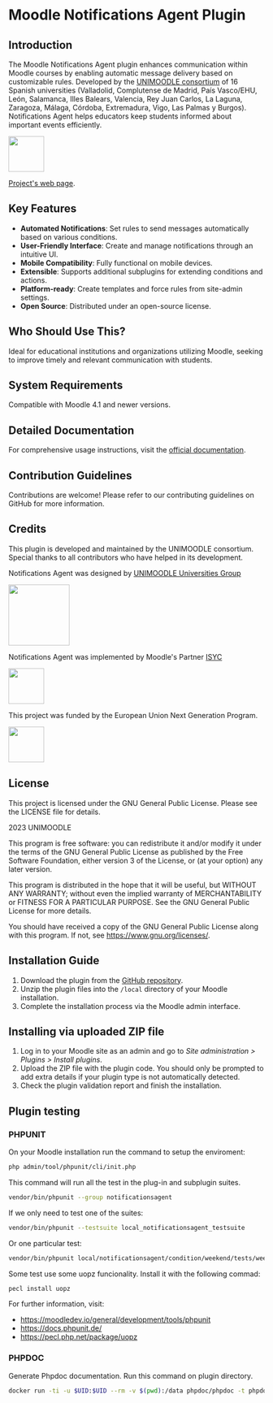 # Moodle Notifications Agent Plugin

## Introduction
The Moodle Notifications Agent plugin enhances communication within Moodle courses by enabling automatic message delivery based on customizable rules. Developed by the [UNIMOODLE consortium](https://unimoodle.gihub.io) of 16 Spanish universities (Valladolid, Complutense de Madrid, País Vasco/EHU, León, Salamanca, Illes Balears, Valencia, Rey Juan Carlos, La Laguna, Zaragoza, Málaga, Córdoba, Extremadura, Vigo, Las Palmas y Burgos). Notifications Agent helps educators keep students informed about important events efficiently.

[<img src="https://unimoodle.github.io/assets/images/unimoodle-primarylogo-rgb-1200x353.png" height="70px"/>](https://unimoodle.github.io)

[Project's web page](https://unimoodle.github.io/moodle-local_notificationsagent/).

## Key Features
- **Automated Notifications**: Set rules to send messages automatically based on various conditions.
- **User-Friendly Interface**: Create and manage notifications through an intuitive UI.
- **Mobile Compatibility**: Fully functional on mobile devices.
- **Extensible**: Supports additional subplugins for extending conditions and actions.
- **Platform-ready**: Create templates and force rules from site-admin settings.
- **Open Source**: Distributed under an open-source license.

## Who Should Use This?
Ideal for educational institutions and organizations utilizing Moodle, seeking to improve timely and relevant communication with students.

## System Requirements
Compatible with Moodle 4.1 and newer versions.

## Detailed Documentation
For comprehensive usage instructions, visit the [official documentation](https://unimoodle.github.io/moodle-local_notificationsagent/).

## Contribution Guidelines
Contributions are welcome! Please refer to our contributing guidelines on GitHub for more information.

## Credits
This plugin is developed and maintained by the UNIMOODLE consortium. Special thanks to all contributors who have helped in its development.

Notifications Agent was designed by [UNIMOODLE Universities Group](https://unimoodle.github.io/) 

<img src="https://unimoodle.github.io/assets/images/unis-todas-3034x508.png" height="120px" />

Notifications Agent was implemented by Moodle's Partner [ISYC](https://isyc.com/)

<img src="https://unimoodle.github.io/assets/images/logo-isyc-1.png" height="70px" />

This project was funded by the European Union Next Generation Program.

<img src="https://unimoodle.github.io/assets/images/unidigital-footer2024-1466x187.png" height="70px" />

## License
This project is licensed under the GNU General Public License. Please see the LICENSE file for details.

2023 UNIMOODLE

This program is free software: you can redistribute it and/or modify it under
the terms of the GNU General Public License as published by the Free Software
Foundation, either version 3 of the License, or (at your option) any later
version.

This program is distributed in the hope that it will be useful, but WITHOUT ANY
WARRANTY; without even the implied warranty of MERCHANTABILITY or FITNESS FOR A
PARTICULAR PURPOSE.  See the GNU General Public License for more details.

You should have received a copy of the GNU General Public License along with
this program.  If not, see <https://www.gnu.org/licenses/>.

## Installation Guide
1. Download the plugin from the [GitHub repository](https://github.com/unimoodle/moodle-local_notificationsagent).
2. Unzip the plugin files into the `/local` directory of your Moodle installation.
3. Complete the installation process via the Moodle admin interface.

## Installing via uploaded ZIP file ##

1. Log in to your Moodle site as an admin and go to _Site administration >
   Plugins > Install plugins_.
2. Upload the ZIP file with the plugin code. You should only be prompted to add
   extra details if your plugin type is not automatically detected.
3. Check the plugin validation report and finish the installation.


## Plugin testing

### PHPUNIT

On your Moodle installation run the command to setup the enviroment:
```sh
php admin/tool/phpunit/cli/init.php
```

This command will run all the test in the plug-in and subplugin suites.
```sh
vendor/bin/phpunit --group notificationsagent
```

If we only need to test one of the suites:
```sh
vendor/bin/phpunit --testsuite local_notificationsagent_testsuite
```

Or one particular test:
```sh
vendor/bin/phpunit local/notificationsagent/condition/weekend/tests/weekend_test.php
```

Some test use some uopz funcionality. Install it with the following commad:
```sh
pecl install uopz
```

For further information, visit:

- <https://moodledev.io/general/development/tools/phpunit>
- <https://docs.phpunit.de/>
- <https://pecl.php.net/package/uopz>

### PHPDOC
Generate Phpdoc documentation. Run this command on plugin directory.
```sh
docker run -ti -u $UID:$UID --rm -v $(pwd):/data phpdoc/phpdoc -t phpdoc
```
